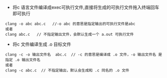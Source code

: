 
- 将c 语言文件编译成exec可执行文件,直接将生成的可执行文件拖入终端回车即可执行

```
clang -o abc abc.c   //-o abc 的意思是指定输出的可执行文件是abc
或者
clang abc.c   // 不指定输出文件，会默认生成一个 a.out 可执行文件

```

- 将c 文件编译生成 .o 目标文件
```
clang -c -o 输出文件名  abc.c  // -c 的意思是编译成 .o 文件，-o 输出文件名 是指定 .o 输出文件名
或者
clang -c abc.c  // 不指定输出，默认会生成和 .c 同名的 .o 文件
```

